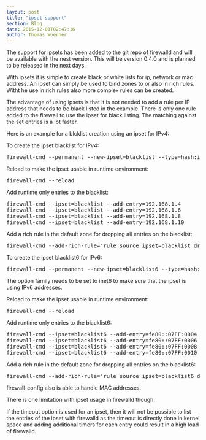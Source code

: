 ```yaml
---
layout: post
title: "ipset support"
section: Blog
date: 2015-12-01T02:47:16
author: Thomas Woerner
---
```


The support for ipsets has been added to the git repo of firewalld and will be available with the nest version. This will be version 0.4.0 and is planned to be released in the next days.

With ipsets it is simple to create black or white lists for ip, network or mac address. An ipset can simply be used to bind zones to or also in rich rules. Witht he use in rich rules also more complex rules can be created.

The advantage of using ipsets is that it is not needed to add a rule per IP address that needs to be black listed in the example. There is only one rule added to the firewall to use the ipset for black listing. The matching against the set entries is a lot faster.

Here is an example for a blcklist creation using an ipset for IPv4:

To create the ipset blacklist for IPv4:
<pre>
firewall-cmd --permanent --new-ipset=blacklist --type=hash:ip
</pre>

Reload to make the ipset usable in runtime environment:
<pre>
firewall-cmd --reload
</pre>

Add runtime only entries to the blacklist:
<pre>
firewall-cmd --ipset=blacklist --add-entry=192.168.1.4
firewall-cmd --ipset=blacklist --add-entry=192.168.1.6
firewall-cmd --ipset=blacklist --add-entry=192.168.1.8
firewall-cmd --ipset=blacklist --add-entry=192.168.1.10
</pre>

Add a rich rule in the default zone for dropping all entries on the blacklist:
<pre>
firewall-cmd --add-rich-rule='rule source ipset=blacklist drop'
</pre>

To create the ipset blacklist6 for IPv6:
<pre>
firewall-cmd --permanent --new-ipset=blacklist6 --type=hash:ip --option=family=inet6
</pre>
The option family needs to be set to inet6 to make sure that the ipset is using IPv6 addresses.

Reload to make the ipset usable in runtime environment:
<pre>
firewall-cmd --reload
</pre>

Add runtime only entries to the blacklist6:
<pre>
firewall-cmd --ipset=blacklist6 --add-entry=fe80::07FF:0004
firewall-cmd --ipset=blacklist6 --add-entry=fe80::07FF:0006
firewall-cmd --ipset=blacklist6 --add-entry=fe80::07FF:0008
firewall-cmd --ipset=blacklist6 --add-entry=fe80::07FF:0010
</pre>

Add a rich rule in the default zone for dropping all entries on the blacklist6:
<pre>
firewall-cmd --add-rich-rule='rule source ipset=blacklist6 drop'
</pre>

firewall-config also is able to handle MAC addresses.

There is one limitation with ipset usage in firewalld though:

If the timeout option is used for an ipset, then it will not be possible to list the entries of the ipset with firewalld as the timeout is directly done in kernel space and adding additional timers for each entry could result in a high load of firewalld.

